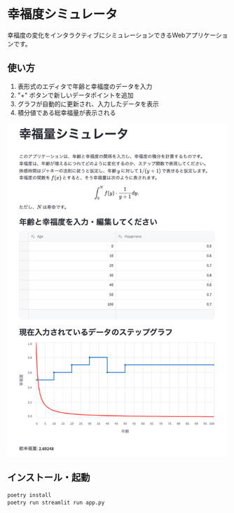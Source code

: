 # 幸福度シミュレータ

幸福度の変化をインタラクティブにシミュレーションできるWebアプリケーションです。


## 使い方

1. 表形式のエディタで年齢と幸福度のデータを入力
2. "+" ボタンで新しいデータポイントを追加
3. グラフが自動的に更新され、入力したデータを表示
4. 積分値である総幸福量が表示される

![スクリーンショット](img/screenshot.png)

## インストール・起動

```sh
poetry install
poetry run streamlit run app.py
```